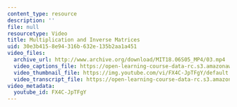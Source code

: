```yaml
---
content_type: resource
description: ''
file: null
resourcetype: Video
title: Multiplication and Inverse Matrices
uid: 30e3b415-8e94-316b-632e-135b2aa1a451
video_files:
  archive_url: http://www.archive.org/download/MIT18.06S05_MP4/03.mp4
  video_captions_file: https://open-learning-course-data-rc.s3.amazonaws.com/18-06sc-linear-algebra-fall-2011/107c72edddd4549fa156839a8c48e1ec_FX4C-JpTFgY.vtt
  video_thumbnail_file: https://img.youtube.com/vi/FX4C-JpTFgY/default.jpg
  video_transcript_file: https://open-learning-course-data-rc.s3.amazonaws.com/18-06sc-linear-algebra-fall-2011/8cba30ba0cd34e1aab31b20b3237de97_FX4C-JpTFgY.pdf
video_metadata:
  youtube_id: FX4C-JpTFgY
---
```

